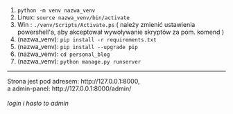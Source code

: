 1) `python -m venv nazwa_venv`
2) Linux: `source nazwa_venv/bin/activate`
2) Win : `./venv/Scripts/Activate.ps` ( należy zmienić ustawienia powershell'a, aby akceptował wywoływanie skryptów za pom. komend )
3) (nazwa_venv): `pip install -r requirements.txt`
4) (nazwa_venv): `pip install --upgrade pip`
5) (nazwa_venv): `cd personal_blog`
6) (nazwa_venv): `python manage.py runserver`
<hr>
Strona jest pod adresem: http://127.0.0.1:8000, <br>
a admin-panel: http://127.0.0.1:8000/admin/ <br>
<br>
<i>login i hasło to admin</i>